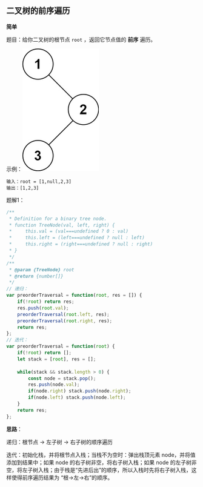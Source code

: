## 二叉树的前序遍历

**简单**

题目：给你二叉树的根节点 `root` ，返回它节点值的 **前序** 遍历。

示例：![示例](../assets/images/inorder_1.jpg)

```
输入：root = [1,null,2,3]
输出：[1,2,3]
```

题解1：

```javascript
/**
 * Definition for a binary tree node.
 * function TreeNode(val, left, right) {
 *     this.val = (val===undefined ? 0 : val)
 *     this.left = (left===undefined ? null : left)
 *     this.right = (right===undefined ? null : right)
 * }
 */
/**
 * @param {TreeNode} root
 * @return {number[]}
 */
// 递归：
var preorderTraversal = function(root, res = []) {
    if(!root) return res;
    res.push(root.val);
    preorderTraversal(root.left, res);
    preorderTraversal(root.right, res);
    return res;
};
// 迭代：
var preorderTraversal = function(root) {
    if(!root) return [];
    let stack = [root], res = [];

    while(stack && stack.length > 0) {
        const node = stack.pop();
        res.push(node.val);
        if(node.right) stack.push(node.right);
        if(node.left) stack.push(node.left);
    }
    return res;
};
```

**思路**：

递归：根节点 -> 左子树 -> 右子树的顺序遍历

迭代：初始化栈，并将根节点入栈；当栈不为空时：弹出栈顶元素 node，并将值添加到结果中；如果 node 的右子树非空，将右子树入栈；如果 node 的左子树非空，将左子树入栈；由于栈是“先进后出”的顺序，所以入栈时先将右子树入栈，这样使得前序遍历结果为 “根->左->右”的顺序。
